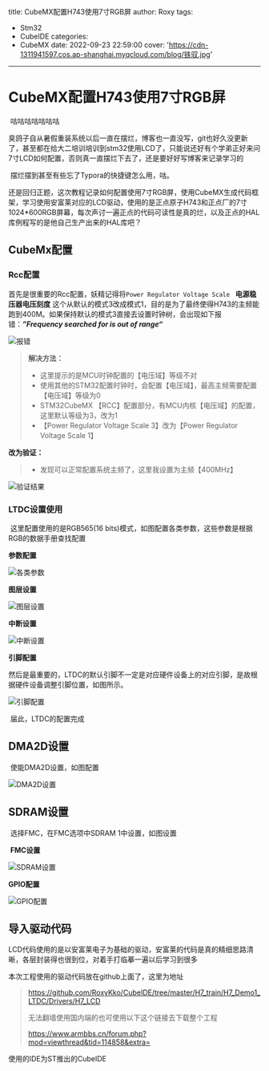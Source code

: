 title: CubeMX配置H743使用7寸RGB屏
author: Roxy
tags:
  - Stm32
  - CubeIDE
categories:
  - CubeMX
date: 2022-09-23 22:59:00
cover: 'https://cdn-1311941597.cos.ap-shanghai.myqcloud.com/blog/铁驭.jpg'
---
# CubeMX配置H743使用7寸RGB屏

​		咕咕咕咕咕咕咕

​		臭鸽子自从暑假重装系统以后一直在摆烂，博客也一直没写，git也好久没更新了，甚至都在给大二培训培训到stm32使用LCD了，只能说还好有个学弟正好来问7寸LCD如何配置，否则真一直摆烂下去了，还是要好好写博客来记录学习的

​		摆烂摆到甚至有些忘了Typora的快捷键怎么用，咕。



​		还是回归正题，这次教程记录如何配置使用7寸RGB屏，使用CubeMX生成代码框架，学习使用安富莱对应的LCD驱动，使用的是正点原子H743和正点厂的7寸1024*600RGB屏幕，每次声讨一遍正点的代码可读性是真的烂，以及正点的HAL库例程写的是他自己生产出来的HAL库吧？

## CubeMx配置

### 	Rcc配置

首先是很重要的Rcc配置，妖精记得将`Power Regulator Voltage Scale `  **电源稳压器电压刻度** 这个从默认的模式3改成模式1，目的是为了最终使得H743的主频能跑到400M。如果保持默认的模式3直接去设置时钟树，会出现如下报错：***”Frequency searched for is out of range“***

![报错](/assets/images/1008/image-20220923224554706.png)

> **解决方法：**
>
> + 这里提示的是MCU时钟配置的【电压域】等级不对
> + 使用其他的STM32配置时钟时，会配置【电压域】，最高主频需要配置【电压域】等级为0
> + STM32CubeMX 【RCC】配置部分，有MCU内核【电压域】的配置，这里默认等级为3，改为1
> + 【Power Regulator Voltage Scale 3】改为【Power Regulator Voltage Scale 1】

**改为验证：**

> + 发现可以正常配置系统主频了，这里我设置为主频【400MHz】

![验证结果](/assets/images/1008/image-20220923225226006.png)

### LTDC设置使用

​		这里配置使用的是RGB565(16 bits)模式，如图配置各类参数，这些参数是根据RGB的数据手册查找配置

**参数配置**

![各类参数](/assets/images/1008/image-20220923231739884.png)



**图层设置**

![图层设置](/assets/images/1008/image-20220923231828800.png)



**中断设置**

![中断设置](/assets/images/1008/image-20220923231957099.png)



**引脚配置**

​		然后是最重要的，LTDC的默认引脚不一定是对应硬件设备上的对应引脚，是故根据硬件设备调整引脚位置，如图所示。

![引脚配置](/assets/images/1008/image-20220923232323110.png)



​		届此，LTDC的配置完成

## 	DMA2D设置

​		使能DMA2D设置，如图配置

![DMA2D设置](/assets/images/1008/image-20220923232532088.png)

## 	SDRAM设置

​		选择FMC，在FMC选项中SDRAM 1中设置，如图设置

​	**FMC设置**

![SDRAM设置](/assets/images/1008/image-20220923233731350.png)



**GPIO配置**

![GPIO配置](/assets/images/1008/image-20220923233813392.png)

## 导入驱动代码

​		LCD代码使用的是以安富莱电子为基础的驱动，安富莱的代码是真的精细思路清晰，各层封装得也很到位，对着手打临摹一遍以后学习到很多

本次工程使用的驱动代码放在github上面了，这里为地址

> https://github.com/RoxyKko/CubeIDE/tree/master/H7_train/H7_Demo1_LTDC/Drivers/H7_LCD
>
> 无法翻墙使用国内端的也可使用以下这个链接去下载整个工程
>
> https://www.armbbs.cn/forum.php?mod=viewthread&tid=114858&extra=
>
> 

使用的IDE为ST推出的CubeIDE